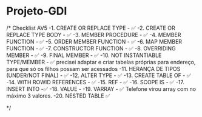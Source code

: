 # Projeto-GDI

/* Checklist AV5
-1. CREATE OR REPLACE TYPE - ✅
-2. CREATE OR REPLACE TYPE BODY - ✅
-3. MEMBER PROCEDURE - ✅
-4. MEMBER FUNCTION - ✅
-5. ORDER MEMBER FUNCTION - ✅
-6. MAP MEMBER FUNCTION - ✅
-7. CONSTRUCTOR FUNCTION - ✅
-8. OVERRIDING MEMBER - ✅
-9. FINAL MEMBER - ✅
-10. NOT INSTANTIABLE TYPE/MEMBER - ✅ 
precisei adaptar e criar tabelas próprias para endereço, para que só os filhos possam ser acessados
-11. HERANÇA DE TIPOS (UNDER/NOT FINAL) - ✅
-12. ALTER TYPE - ✅
-13. CREATE TABLE OF - ✅
-14. WITH ROWID REFERENCES - ✅
-15. REF - ✅
-16. SCOPE IS - ✅
-17. INSERT INTO -✅
-18. VALUE - 
-19. VARRAY - ✅ Telefone virou array com no máximo 3 valores.
-20. NESTED TABLE ✅

 */